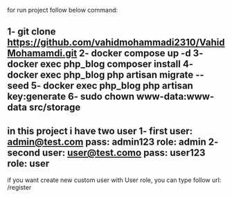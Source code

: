 for run project follow below command:

1- git clone https://github.com/vahidmohammadi2310/VahidMohamamdi.git
2- docker compose up -d
3- docker exec php_blog composer install
4- docker exec php_blog php artisan migrate --seed
5- docker exec php_blog php artisan key:generate
6- sudo chown www-data:www-data src/storage
--------------------------------------------------------

in this project i have two user
1- first 
  user: admin@test.com
  pass: admin123
  role: admin
2- second
  user: user@test.como
  pass: user123
  role: user
  -------------------------------------------------

  if you want create new custom user with User role, you can type follow url:
    /register 
    
